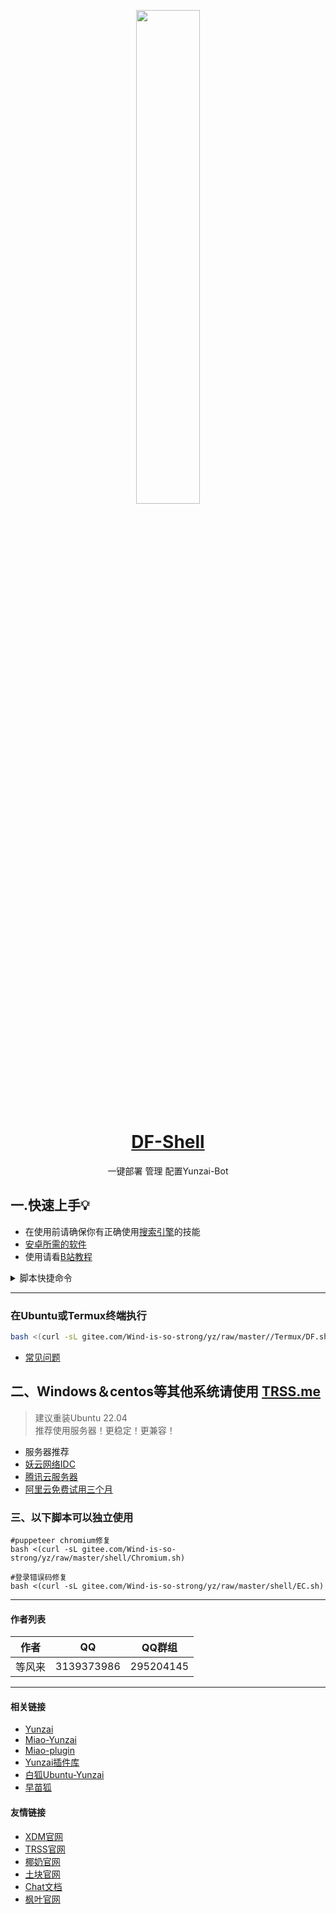 
<p align="center">
  <a href="https://dengfenglai.cloud/"><img src="https://dengfenglai.cloud/Herta.png" width="45%" /></a>
</p>

<div align="center">

# [DF-Shell](http://dengfenglai.cloud)

一键部署 管理 配置Yunzai-Bot

</div>

## 一.快速上手💡<br>
- 在使用前请确保你有正确使用[搜索引擎](http://baidu.com)的技能
- [安卓所需的软件](https://pan.baidu.com/s/1s4oWDWzzdP_ow5z6MJANIw?pwd=99xs)
- 使用请看[B站教程](https://b23.tv/2bkII8R)
<details>
  <summary>脚本快捷命令</summary>


  #### 快捷命令
| 指令 | 说明              |
|----|-----------------|
| u  | 在Termux启动Ubuntu |
| d  | 启动脚本            |
#### Yunzai-BOT快捷命令
| 指令 | 说明              |
|----|-----------------|
| yz | CD云崽根目录         |
| y  | 前台启动            |
| r  | 后台运行            |
| l  | 查看日志            |
| s  | 停止运行            |
| g  | 重置登录            |
#### Miao-Yunzai快捷命令
| 指令 | 说明              |
|----|-----------------|
| mz | CD喵崽根目录         | 
| m  | 前台启动喵崽         | 
| mr | 后台启动喵崽         |  
| ml | 查看喵崽日志         | 
| ms | 停止喵崽运行         |  
| mg | 重置喵崽账号         | 
#### 早苗Bot快捷命令
| 指令 | 说明              |
|----|-----------------|
| h | 启动脚本             |

</details>


<hr/>

### 在Ubuntu或Termux终端执行
```bash
bash <(curl -sL gitee.com/Wind-is-so-strong/yz/raw/master//Termux/DF.sh)
```
- [常见问题](https://dengfenglai.cloud/QA/)


## 二、Windows＆centos等其他系统请使用 [TRSS.me](http://trss.me)
>建议重装Ubuntu 22.04<br>
>推荐使用服务器！更稳定！更兼容！<br>
- 服务器推荐<br>
- [妖云网络IDC](https://02vps.cn/aff/DPUVCKMW)
- [腾讯云服务器](https://cloud.tencent.com/act/pro/seckill_season?fromSource=gwzcw.7285964.728964.7285964&utm_medium=cpc&utm_id=gwzcw.7285964.7285964.7285964)
- [阿里云免费试用三个月](https://free.aliyun.com/?utm_content=se_1013927383)
  

### 三、以下脚本可以独立使用

```
#puppeteer chromium修复
bash <(curl -sL gitee.com/Wind-is-so-strong/yz/raw/master/shell/Chromium.sh)
```

```
#登录错误码修复
bash <(curl -sL gitee.com/Wind-is-so-strong/yz/raw/master/shell/EC.sh)
```
---


#### 作者列表
| 作者 | QQ |QQ群组|
| --- | --- | --- |
|等风来|3139373986|295204145|

<hr/>


#### 相关链接

- [Yunzai](https://gitee.com/Le-niao/Yunzai-Bot)
- [Miao-Yunzai](https://gitee.com/yoimiya-kokomi/Miao-Yunzai)
- [Miao-plugin](https://gitee.com/yoimiya-kokomi/miao-plugin)
- [Yunzai插件库](https://gitee.com/yhArcadia/Yunzai-Bot-plugins-index)
- [白狐Ubuntu-Yunzai](https://gitee.com/baihu433/Ubuntu-Yunzai)
- [早苗狐](https://afdian.net/@Sanae)

#### 友情链接
- [XDM官网](https://hanxuan.cc/)
- [TRSS官网](https://trss.me/)
- [椰奶官网](https://www.yenai.ren/)
- [土块官网](https://tukuai.one/)
- [Chat文档](https://chatgpt-docs.err0r.top/)
- [枫叶官网](https://mapleleaves.cn/)
